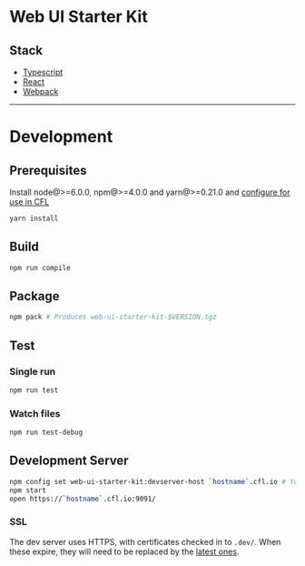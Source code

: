 # Web UI Starter Kit

## Stack
- [Typescript](https://github.com/Microsoft/TypeScript)
- [React](https://github.com/facebook/react)
- [Webpack](https://github.com/webpack/webpack)

---

# Development
## Prerequisites
Install node@>=6.0.0, npm@>=4.0.0 and yarn@>=0.21.0 and [configure for use in CFL](https://wiki.int.corefiling.com/dev/NPM)

```bash
yarn install
```

## Build
```bash
npm run compile
```

## Package
```bash
npm pack # Produces web-ui-starter-kit-$VERSION.tgz
```

## Test
### Single run
```bash
npm run test
```

### Watch files
```bash
npm run test-debug
```

## Development Server
```bash
npm config set web-ui-starter-kit:devserver-host `hostname`.cfl.io # You must have a working DNS entry for "`hostname`.cfl.io".
npm start
open https://`hostname`.cfl.io:9091/
```

### SSL
The dev server uses HTTPS, with certificates checked in to `.dev/`. When these expire, they will need to be replaced by the [latest ones](https://wiki.int.corefiling.com/cfl/CflDotIo).
